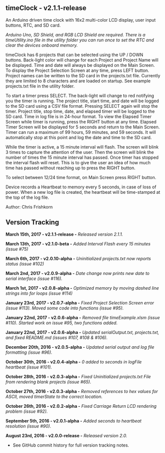 timeClock - v2.1.1-release
---
An Arduino driven time clock with 16x2 multi-color LCD display, user input buttons, RTC, and SD card.

*Arduino Uno, SD Shield, and RGB LCD Shield are required. There is a timeUtility.ino file in the utility folder you can run once to set the RTC and clear the devices onboard memory.*

timeClock has 6 projects that can be selected using the UP / DOWN buttons. Back-light color will change for each Project and Project Name will be displayed. Time and date will always be displayed on the Main Screen. To display the Project Selection Screen at any time, press LEFT button.
Project names can be written to the SD card in the projects.txt file. Currently they are limited to 8 characters and are loaded on startup. See example projects.txt file in the utility folder. 

To start a timer press SELECT. The back-light will change to red notifying you the timer is running. The project title, start time, and date will be logged to the SD card using a CSV file format. Pressing SELECT again will stop the timer. Project title, stop time, date, and elapsed timer will be logged to the SD card. Time in log file is in 24-hour format.
To view the Elapsed Timer Screen while timer is running, press the RIGHT button at any time. Elapsed Timer Screen will be displayed for 5 seconds and return to the Main Screen. Timer can run a maximum of 99 hours, 59 minutes, and 59 seconds. It will automatically stop at this point and log the date and time to the SD card.

While the timer is active, a 15 minute interval will flash. The screen will blink 3 times to capture the attention of the user. Then the screen will blink the number of times the 15 minute interval has passed. Once timer has stopped the interval flash will reset. This is to give the user an idea of how much time has passed without reaching up to press the RIGHT button.

To select between 12/24 time format, on Main Screen press RIGHT button.

Device records a Heartbeat to memory every 5 seconds, in case of loss of power. When a new log file is created, the heartbeat will be time-stamped at the top of the log file.

Author: Chris Frishkorn

Version Tracking
---
**March 15th, 2017    - v2.1.1-release -** *Released version 2.1.1.*

**March 13th, 2017    - v2.1.0-beta    -** *Added Interval Flash every 15 minutes (issue #75)*

**March 6th, 2017     - v2.0.10-alpha  -** *Uninitialized projects.txt now reports status  (issue #102)*

**March 2nd, 2017     - v2.0.9-alpha   -** *Date change now prints new date to serial interface (issue #116).*

**March 1st, 2017     - v2.0.8-alpha   -** *Optimized memory by moving dashed line strings into for loops (issue #114)*

**January 23rd, 2017  - v2.0.7-alpha   -** *Fixed Project Selection Screen error (issue #113). Moved some code into functions (issue #95).*

**January 22nd, 2017  - v2.0.6-alpha   -** *Removed file timeExample.xlsm (issue #110). Started work on issue #95, two functions added.*

**January 22nd, 2017  - v2.0.6-alpha   -** *Updated serialOutput.txt, projects.txt, and fixed README.md (issues #107, #108 & #106).* 

**December 20th, 2016 - v2.0.5-alpha   -** *Updated serial output and log file formatting (issue #96).*

**October 30th, 2016  - v2.0.4-alpha   -** *0 added to seconds in logFile heartbeat (issue #101).*

**October 28th, 2016  - v2.0.3-alpha   -** *Fixed Uninitialized projects.txt File from rendering blank projects (issue #65).*

**October 27th, 2016  - v2.0.3-alpha   -** *Removed references to hex values for ASCII, moved timerState to the correct location.*

**October 26th, 2016  - v2.0.2-alpha   -** *Fixed Carriage Return LCD rendering problem (issue #92).*

**September 5th, 2016 - v2.0.1-alpha   -** *Added seconds to heartbeat resolution (issue #90).*

**August 23rd, 2016   - v2.0.0-release -** *Released version 2.0.*

- See GitHub commit history for full version tracking notes.

